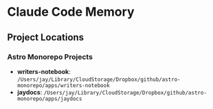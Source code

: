 # Claude Code Memory

## Project Locations

### Astro Monorepo Projects
- **writers-notebook**: `/Users/jay/Library/CloudStorage/Dropbox/github/astro-monorepo/apps/writers-notebook`
- **jaydocs**: `/Users/jay/Library/CloudStorage/Dropbox/github/astro-monorepo/apps/jaydocs`
